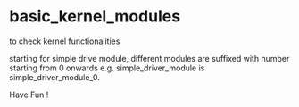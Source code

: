 # basic_kernel_modules
to check kernel functionalities

starting for simple drive module, different modules are suffixed with number starting from 0 onwards
e.g. simple_driver_module is simple_driver_module_0.

Have Fun !
